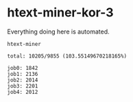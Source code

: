 # htext-miner-kor-3

Everything doing here is automated.

```
htext-miner

total: 10205/9855 (103.55149670218165%)

job0: 1842
job1: 2136
job2: 2014
job3: 2201
job4: 2012
```